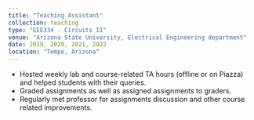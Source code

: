 ```yaml
---
title: "Teaching Assistant"
collection: teaching
type: "EEE334 - Circuits II"
venue: "Arizona State University, Electrical Engineering department"
date: 2019, 2020, 2021, 2022 
location: "Tempe, Arizona"
---
```


- Hosted weekly lab and course-related TA hours (offline or on Piazza) and helped students with their queries.
- Graded assignments as well as assigned assignments to graders.
- Regularly met professor for assignments discussion and other course related improvements.
